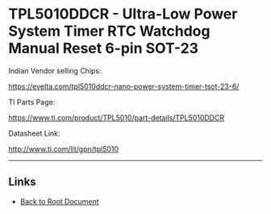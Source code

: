 # TPL5010DDCR - Ultra-Low Power System Timer RTC Watchdog Manual Reset 6-pin SOT-23

Indian Vendor selling Chips:

<https://evelta.com/tpl5010ddcr-nano-power-system-timer-tsot-23-6/>

TI Parts Page:

<https://www.ti.com/product/TPL5010/part-details/TPL5010DDCR>

Datasheet Link:

<http://www.ti.com/lit/gpn/tpl5010>


----
<!-- Footer Begins Here -->
## Links

- [Back to Root Document](../README.md)
